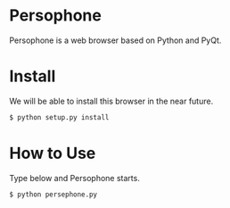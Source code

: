 # Persophone
Persophone is a web browser based on Python and PyQt.

# Install
We will be able to install this browser in the near future.
``` bash
$ python setup.py install
```

# How to Use
Type below and Persophone starts.

``` bash
$ python persephone.py
```